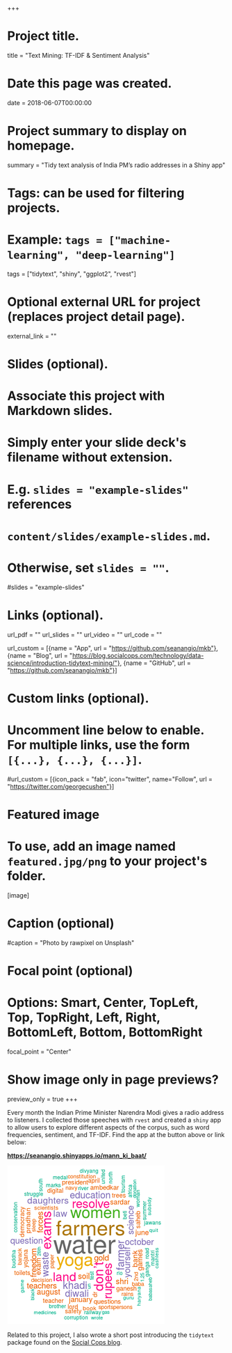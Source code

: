 +++
# Project title.
title = "Text Mining: TF-IDF & Sentiment Analysis"

# Date this page was created.
date = 2018-06-07T00:00:00

# Project summary to display on homepage.
summary = "Tidy text analysis of India PM’s radio addresses in a Shiny app"

# Tags: can be used for filtering projects.
# Example: `tags = ["machine-learning", "deep-learning"]`
tags = ["tidytext", "shiny", "ggplot2", "rvest"]

# Optional external URL for project (replaces project detail page).
external_link = ""

# Slides (optional).
#   Associate this project with Markdown slides.
#   Simply enter your slide deck's filename without extension.
#   E.g. `slides = "example-slides"` references 
#   `content/slides/example-slides.md`.
#   Otherwise, set `slides = ""`.
#slides = "example-slides"

# Links (optional).
url_pdf = ""
url_slides = ""
url_video = ""
url_code = ""

url_custom = [{name = "App", url = "https://github.com/seanangio/mkb"},
              {name = "Blog", url = "https://blog.socialcops.com/technology/data-science/introduction-tidytext-mining/"},
              {name = "GitHub", url = "https://github.com/seanangio/mkb"}]


# Custom links (optional).
#   Uncomment line below to enable. For multiple links, use the form `[{...}, {...}, {...}]`.
#url_custom = [{icon_pack = "fab", icon="twitter", name="Follow", url = "https://twitter.com/georgecushen"}]

# Featured image
# To use, add an image named `featured.jpg/png` to your project's folder. 
[image]
  # Caption (optional)
  #caption = "Photo by rawpixel on Unsplash"
  
  # Focal point (optional)
  # Options: Smart, Center, TopLeft, Top, TopRight, Left, Right, BottomLeft, Bottom, BottomRight
  focal_point = "Center"
  
  # Show image only in page previews?
  preview_only = true
+++

Every month the Indian Prime Minister Narendra Modi gives a radio address to listeners. I collected those speeches with `rvest` and created a `shiny` app to allow users to explore different aspects of the corpus, such as word frequencies, sentiment, and TF-IDF. Find the app at the button above or link below:

**https://seanangio.shinyapps.io/mann_ki_baat/**

![](mkb.gif)

Related to this project, I also wrote a short post introducing the `tidytext` package found on the [Social Cops blog](https://blog.socialcops.com/technology/data-science/introduction-tidytext-mining/).
